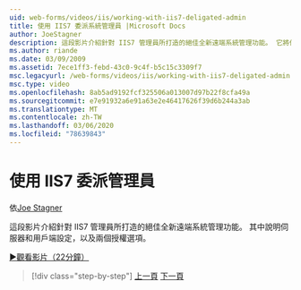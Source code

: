 ```yaml
---
uid: web-forms/videos/iis/working-with-iis7-deligated-admin
title: 使用 IIS7 委派系統管理員 |Microsoft Docs
author: JoeStagner
description: 這段影片介紹針對 IIS7 管理員所打造的絕佳全新遠端系統管理功能。 它將伺服器和用戶端設定都說明為 openview 歡迎畫面 。
ms.author: riande
ms.date: 03/09/2009
ms.assetid: 7ece1ff3-febd-43c0-9c4f-b5c15c3309f7
msc.legacyurl: /web-forms/videos/iis/working-with-iis7-deligated-admin
msc.type: video
ms.openlocfilehash: 8ab5ad9192fcf325506a013007d97b22f8cfa49a
ms.sourcegitcommit: e7e91932a6e91a63e2e46417626f39d6b244a3ab
ms.translationtype: MT
ms.contentlocale: zh-TW
ms.lasthandoff: 03/06/2020
ms.locfileid: "78639843"
---
```

# <a name="working-with-iis7-delegated-admin"></a>使用 IIS7 委派管理員

依[Joe Stagner](https://github.com/JoeStagner)

這段影片介紹針對 IIS7 管理員所打造的絕佳全新遠端系統管理功能。 其中說明伺服器和用戶端設定，以及兩個授權選項。

[&#9654;觀看影片（22分鐘）](https://channel9.msdn.com/Blogs/ASP-NET-Site-Videos/working-with-iis7-deligated-admin)

> [!div class="step-by-step"]
> [上一頁](developing-and-deploying-in-a-shared-hosting.md)
> [下一頁](feature-specific-delegated-management.md)

